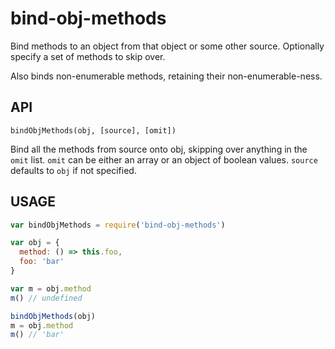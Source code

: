 # bind-obj-methods

Bind methods to an object from that object or some other source.
Optionally specify a set of methods to skip over.

Also binds non-enumerable methods, retaining their
non-enumerable-ness.

## API

`bindObjMethods(obj, [source], [omit])`

Bind all the methods from source onto obj, skipping over anything in
the `omit` list.  `omit` can be either an array or an object of
boolean values.  `source` defaults to `obj` if not specified.

## USAGE

```js
var bindObjMethods = require('bind-obj-methods')

var obj = {
  method: () => this.foo,
  foo: 'bar'
}

var m = obj.method
m() // undefined

bindObjMethods(obj)
m = obj.method
m() // 'bar'
```
